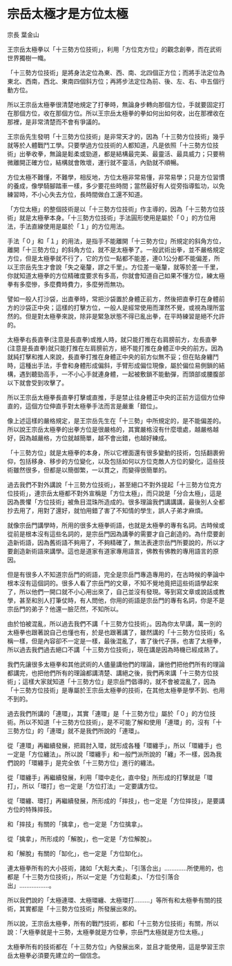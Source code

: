 # 宗岳太極才是方位太極


宗長
葉金山

王宗岳太極拳以「十三勢方位技術」，利用「方位克方位」的觀念創拳，而在武術世界獨樹一幟。

「十三勢方位技術」是將身法定位為東、西、南、北四個正方位；而將手法定位為東北、西南，西北、東南四個斜方位；再將步法定位為前、後、左、右、中五個行動方位。

所以王宗岳太極拳很清楚地規定了打拳時，無論身步轉向那個方位，手就要固定打在那個方位，收在那個方位。所以王宗岳太極拳的拳如何出如何收，出在那裡收在那裡，是非常清楚而不會有爭議的。

王宗岳先生發明「十三勢方位技術」是非常天才的，因為「十三勢方位技術」幾乎就等於人體戰鬥工學。只要學過方位技術的人都知道，凡是依照「十三勢方位技術」出拳收拳，無論是鬆柔或勁道，都是結構最完美、最靈活、最具威力；只要稍微離開正確方位，結構就會敗壞，運行就不靈活，內勁就不順暢。

方位太極不難懂，不難學，相反地，方位太極非常易懂，非常易學；只是方位習慣的養成，像學騎腳踏車一樣，多少要花些時間；當然最好有人從旁指導監功，以免練習時，不小心失去方位，長時間做白工還不知道。

「方位太極」的整個技術是以「十三勢方位技術」作主導的，因為「十三勢方位技術」就是太極拳本身。「十三勢方位技術」手法圓形使用是屬於「０」的方位用法，手法直線使用是屬於「１」的方位用法。

手法「０」和「１」的用法，是指手不能離開「十三勢方位」所規定的斜角方位，離開「十三勢方位」的斜角方位，就不是太極拳了。一般武術出拳，並不嚴格規定方位，但是太極拳就不行了，它的方位一點都不能差，連0.1公分都不能偏差，所以王宗岳先生才會說「失之毫釐，謬之千里」。方位差一毫釐，就等於差一千里，你就知道太極拳的方位精確度要求有多高，你就會知道自己如果不懂方位，練太極拳有多麼慘，多麼費時費力，多麼勞而無功。

譬如一般人打沙袋，出直拳時，常把沙袋置於身體正前方，然後把直拳打在身體前方的沙袋正中央；這樣的打擊方位，一般人是經常使用而渾然不覺，或視為理所當然的。但是對太極拳來說，除非是緊急狀態不得已亂出拳，在平時練習是絕不允許的。

太極拳右長直拳(注意是長直拳)或推人時，就只能打推在右肩膀前方，左長直拳(注意是長直拳)就只能打推在左肩膀前方，絕不能打推在身體正中央的前方。因為就純打擊和推人來說，長直拳打推在身體正中央的前方似無不妥；但在貼身纏鬥時，這種出手法，手會和身體形成偏斜，手臂形成偏位現像，屬於偏位易側鎖的結構，遇到聽勁高手，一不小心手就連身體，一起被敷鎖不能動彈，而頭部或腰腹部以下就會受到攻擊了。

所以王宗岳太極拳長直拳打擊或直推，手是禁止往身體正中央的正前方這個方位伸直的，這個方位伸直手對太極拳手法而言是嚴重「錯位」。

像上述這樣的嚴格規定，是王宗岳先生在「十三勢」中所規定的，是不能偏差的。所以說王宗岳太極拳的出拳方位是很嚴格的，其實嚴格沒有什麼壞處，越嚴格越好，因為越嚴格，方位就越簡單，越不會出錯，也越好練成。

「十三勢方位」就是太極拳的本身，所以它裡面還有很多變動的技術，包括翻裹俯仰，包括移身、移步的方位變化，以及包括如何以方位克敵人方位的變化，這些技術雖然很多，但都是以簡御繁，一以貫之，而變得很簡單的。

過去我們不對外講說「十三勢方位技術」，甚至絕口不對外提起「十三勢方位克方位技術」，連宗岳太極都不對外宣稱是「方位太極」，而只說是「分合太極」，這是因為畏懼「方位技術」被魚目混珠所造成的。很多理論我們講講講，最後別人全都抄去用了，用對了還好，就怕用錯了害了不知情的學生，誤人子弟才麻煩。

就像宗岳門講學時，所用的很多太極拳術語，也就是太極拳的專有名詞。古時候或從前是根本沒有這些名詞的，是宗岳門因為講拳的需要才自己創造的。為什麼要創造新術語，因為舊術語不夠用了，不夠精確了，無法表達宗岳門所要說的，所以才要創造新術語來講學。這也是道家有道家專用語言，佛教有佛教的專用語言的原因。

但是有很多人不知道宗岳門的術語，完全是宗岳門專造專用的，在古時候的拳論中根本沒有這個詞的。很多人看了宗岳門的文章，不知不覺地竟把這些術語學起來了，所以他們一開口就不小心用出來了，自己並沒有發現。等到寫文章或說話或教學，甚至和別人打筆仗時，有人問他，你用的術語是宗岳門的專有名詞，你是不是宗岳門的弟子？他還一臉茫然，不知所以。

由於怕被混亂，所以過去我們不講「十三勢方位技術」。因為你太早講，萬一別的太極拳也跟著說自己也懂也有，於是也跟著講了，雖然講的「十三勢方位技術」名稱一樣，但是內容卻不一定是一樣，最後混亂了，害了後代子孫，也害了太極拳，所以過去我們過去絕口不講「十三勢方位技術」，現在講是因為時機已經成熟了。

我們先讓很多太極拳和其他武術的人儘量講他們的理論，讓他們把他們所有的理論都講完，也把他們所有的理論都講清楚、講絕之後，我們再來講「十三勢方位技術」；這樣大家就知道「十三勢方位」是宗岳門倡導的，就不會被混亂了，因為「十三勢方位技術」是專屬於王宗岳太極拳的技術，在其他太極拳是學不到、也用不到的。

過去我們所講的「連環」，其實「連環」是「十三勢方位」屬於「０」的方位技術。所以不知道「十三勢方位技術」，是不可能了解和使用「連環」的，沒有「十三勢方位」的「連環」就不是我們所說的「連環」。

從「連環」再繼續發展，把肩肘入環，就形成各種「環纏手」，所以「環纏手」也一定是「方位纏法」。所以說「環纏手」和一般門派所說的「纏」不一樣，因為我們說的「環纏手」是完全依「十三勢方位」進行的纏法。

從「環纏手」再繼續發展，利用「環中走化，直中發」所形成的打擊就是「環打」，所以「環打」也一定是「方位打法」一定要講方位。

從「環纏、環打」再繼續發展，所形成的「摔技」，也一定是「方位摔技」，是要講方位的特殊摔技。

和「摔技」有關的「擒拿」，也一定是「方位擒拿」。

從「擒拿」，所形成的「解脫」，也一定是「方位解脫」。

和「解脫」有關的「缷化」，也一定是「方位缷化」。

連太極拳所有的大小技術，諸如「大鬆大柔」、「引落合出」.............所使用的，也都是「十三勢方位技術」，所以一定是「方位鬆柔」、「方位引落合出」.................。

所以我們說的「太極連環、太極環纏、太極環打.........」等所有和太極拳有關的技術，其實都是「十三勢方位技術」所發展出來的。

所以說，王宗岳太極拳，所有的戰鬥技術，都和「十三勢方位技術」有關，所以說：「大極拳就是十三勢，太極拳就是方位拳，宗岳門太極就是方位太極。」

太極拳所有的技術都在「十三勢方位」內發展出來，並且才能使用，這是學習王宗岳太極拳必須要先建立的一個信念。